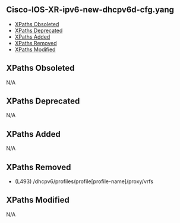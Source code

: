## Cisco-IOS-XR-ipv6-new-dhcpv6d-cfg.yang

- [XPaths Obsoleted](#xpaths-obsoleted)
- [XPaths Deprecated](#xpaths-deprecated)
- [XPaths Added](#xpaths-added)
- [XPaths Removed](#xpaths-removed)
- [XPaths Modified](#xpaths-modified)

## XPaths Obsoleted

N/A

## XPaths Deprecated

N/A

## XPaths Added

N/A

## XPaths Removed

- (L493)	/dhcpv6/profiles/profile[profile-name]/proxy/vrfs

## XPaths Modified

N/A

